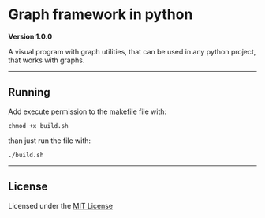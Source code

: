 # Graph framework in python

**Version 1.0.0**

A visual program with graph utilities, that can be used in any python project, that works with graphs.

---

## Running

Add execute permission to the [makefile](build.sh) file with:
```
chmod +x build.sh
```

than just run the file with:
```
./build.sh
```

---

## License

Licensed under the [MIT License](LICENSE)
